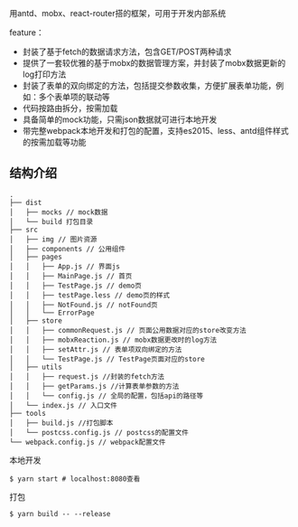 用antd、mobx、react-router搭的框架，可用于开发内部系统

feature：
- 封装了基于fetch的数据请求方法，包含GET/POST两种请求
- 提供了一套较优雅的基于mobx的数据管理方案，并封装了mobx数据更新的log打印方法
- 封装了表单的双向绑定的方法，包括提交参数收集，方便扩展表单功能，例如：多个表单项的联动等
- 代码按路由拆分，按需加载
- 具备简单的mock功能，只需json数据就可进行本地开发
- 带完整webpack本地开发和打包的配置，支持es2015、less、antd组件样式的按需加载等功能

## 结构介绍

```
.
├── dist
│   ├── mocks // mock数据
│   └── build 打包目录
├── src
│   ├── img // 图片资源
│   ├── components // 公用组件
│   ├── pages
│   │   ├── App.js // 界面js
│   │   ├── MainPage.js // 首页
│   │   ├── TestPage.js // demo页
│   │   ├── testPage.less // demo页的样式
│   │   ├── NotFound.js // notFound页
│   │   └── ErrorPage
│   ├── store
│   │   ├── commonRequest.js // 页面公用数据对应的store改变方法
│   │   ├── mobxReaction.js // mobx数据更改时的log方法
│   │   ├── setAttr.js // 表单项双向绑定的方法
│   │   └── TestPage.js // TestPage页面对应的store
│   ├── utils
│   │   ├── request.js //封装的fetch方法
│   │   ├── getParams.js //计算表单参数的方法
│   │   └── config.js // 全局的配置，包括api的路径等
│   └── index.js // 入口文件
├── tools
│   ├── build.js //打包脚本
│   └── postcss.config.js // postcss的配置文件
└── webpack.config.js // webpack配置文件
```

本地开发

`$ yarn start # localhost:8080查看`

打包

`$ yarn build -- --release`